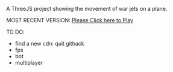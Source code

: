A ThreeJS project showing the movement of war jets on a plane.

MOST RECENT VERSION: [Please Click here to Play](https://rawcdn.githack.com/alperenbutun/free-time-project/8e14023/index.html)

TO DO: 
* find a new cdn: quit githack
* fps
* bot
* multiplayer
